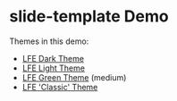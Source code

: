 # slide-template Demo

Themes in this demo:

* [LFE Dark Theme](https://lfe.io/slide-template/dark)
* [LFE Light Theme](https://lfe.io/slide-template/light)
* [LFE Green Theme](https://lfe.io/slide-template/green) (medium)
* [LFE 'Classic' Theme](https://lfe.io/slide-template/classic)
